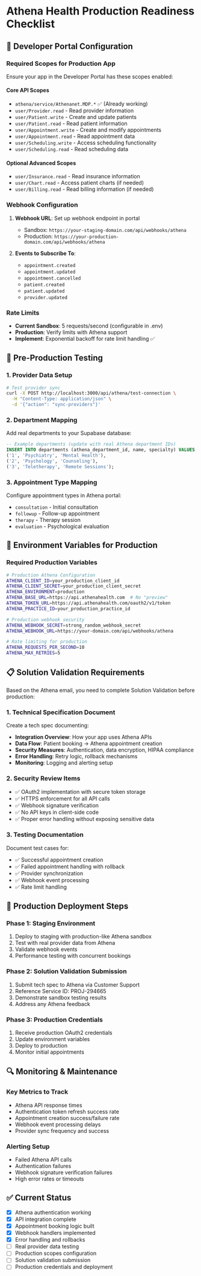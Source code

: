 # Athena Health Production Readiness Checklist

## 🔐 Developer Portal Configuration

### Required Scopes for Production App
Ensure your app in the Developer Portal has these scopes enabled:

#### Core API Scopes
- `athena/service/Athenanet.MDP.*` ✅ (Already working)
- `user/Provider.read` - Read provider information
- `user/Patient.write` - Create and update patients
- `user/Patient.read` - Read patient information
- `user/Appointment.write` - Create and modify appointments
- `user/Appointment.read` - Read appointment data
- `user/Scheduling.write` - Access scheduling functionality
- `user/Scheduling.read` - Read scheduling data

#### Optional Advanced Scopes
- `user/Insurance.read` - Read insurance information
- `user/Chart.read` - Access patient charts (if needed)
- `user/Billing.read` - Read billing information (if needed)

### Webhook Configuration
1. **Webhook URL**: Set up webhook endpoint in portal
   - Sandbox: `https://your-staging-domain.com/api/webhooks/athena`
   - Production: `https://your-production-domain.com/api/webhooks/athena`

2. **Events to Subscribe To**:
   - `appointment.created`
   - `appointment.updated`
   - `appointment.cancelled`
   - `patient.created`
   - `patient.updated`
   - `provider.updated`

### Rate Limits
- **Current Sandbox**: 5 requests/second (configurable in .env)
- **Production**: Verify limits with Athena support
- **Implement**: Exponential backoff for rate limit handling ✅

## 🚀 Pre-Production Testing

### 1. Provider Data Setup
```bash
# Test provider sync
curl -X POST http://localhost:3000/api/athena/test-connection \
  -H "Content-Type: application/json" \
  -d '{"action": "sync-providers"}'
```

### 2. Department Mapping
Add real departments to your Supabase database:
```sql
-- Example departments (update with real Athena department IDs)
INSERT INTO departments (athena_department_id, name, specialty) VALUES
('1', 'Psychiatry', 'Mental Health'),
('2', 'Psychology', 'Counseling'),
('3', 'Teletherapy', 'Remote Sessions');
```

### 3. Appointment Type Mapping
Configure appointment types in Athena portal:
- `consultation` - Initial consultation
- `followup` - Follow-up appointment  
- `therapy` - Therapy session
- `evaluation` - Psychological evaluation

## 🔧 Environment Variables for Production

### Required Production Variables
```bash
# Production Athena Configuration
ATHENA_CLIENT_ID=your_production_client_id
ATHENA_CLIENT_SECRET=your_production_client_secret
ATHENA_ENVIRONMENT=production
ATHENA_BASE_URL=https://api.athenahealth.com  # No "preview"
ATHENA_TOKEN_URL=https://api.athenahealth.com/oauth2/v1/token
ATHENA_PRACTICE_ID=your_production_practice_id

# Production webhook security
ATHENA_WEBHOOK_SECRET=strong_random_webhook_secret
ATHENA_WEBHOOK_URL=https://your-domain.com/api/webhooks/athena

# Rate limiting for production
ATHENA_REQUESTS_PER_SECOND=10
ATHENA_MAX_RETRIES=5
```

## 📋 Solution Validation Requirements

Based on the Athena email, you need to complete Solution Validation before production:

### 1. Technical Specification Document
Create a tech spec documenting:
- **Integration Overview**: How your app uses Athena APIs
- **Data Flow**: Patient booking → Athena appointment creation
- **Security Measures**: Authentication, data encryption, HIPAA compliance
- **Error Handling**: Retry logic, rollback mechanisms
- **Monitoring**: Logging and alerting setup

### 2. Security Review Items
- ✅ OAuth2 implementation with secure token storage
- ✅ HTTPS enforcement for all API calls
- ✅ Webhook signature verification
- ✅ No API keys in client-side code
- ✅ Proper error handling without exposing sensitive data

### 3. Testing Documentation
Document test cases for:
- ✅ Successful appointment creation
- ✅ Failed appointment handling with rollback
- ✅ Provider synchronization
- ✅ Webhook event processing
- ✅ Rate limit handling

## 🏥 Production Deployment Steps

### Phase 1: Staging Environment
1. Deploy to staging with production-like Athena sandbox
2. Test with real provider data from Athena
3. Validate webhook events
4. Performance testing with concurrent bookings

### Phase 2: Solution Validation Submission
1. Submit tech spec to Athena via Customer Support
2. Reference Service ID: PROJ-294665
3. Demonstrate sandbox testing results
4. Address any Athena feedback

### Phase 3: Production Credentials
1. Receive production OAuth2 credentials
2. Update environment variables
3. Deploy to production
4. Monitor initial appointments

## 🔍 Monitoring & Maintenance

### Key Metrics to Track
- Athena API response times
- Authentication token refresh success rate
- Appointment creation success/failure rate
- Webhook event processing delays
- Provider sync frequency and success

### Alerting Setup
- Failed Athena API calls
- Authentication failures
- Webhook signature verification failures
- High error rates or timeouts

## ✅ Current Status
- [x] Athena authentication working
- [x] API integration complete
- [x] Appointment booking logic built
- [x] Webhook handlers implemented
- [x] Error handling and rollbacks
- [ ] Real provider data testing
- [ ] Production scopes configuration
- [ ] Solution validation submission
- [ ] Production credentials and deployment